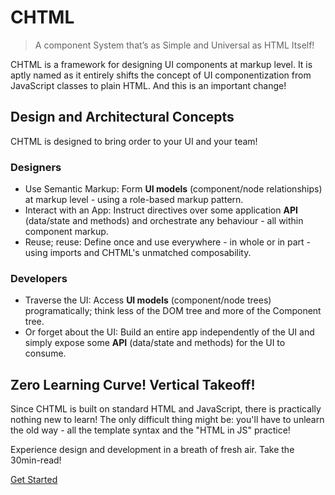 # CHTML

> A component System that’s as Simple and Universal as HTML Itself!

CHTML is a framework for designing UI components at markup level. It is aptly named as it entirely shifts the concept of UI componentization from JavaScript classes to plain HTML. And this is an important change!

## Design and Architectural Concepts

CHTML is designed to bring order to your UI and your team!

### Designers

* Use Semantic Markup: Form **UI models** \(component/node relationships\) at markup level - using a role-based markup pattern.
* Interact with an App: Instruct directives over some application **API** \(data/state and methods\) and orchestrate any behaviour - all within component markup.
* Reuse; reuse: Define once and use everywhere - in whole or in part - using imports and CHTML's unmatched composability.

### Developers

* Traverse the UI: Access **UI models** \(component/node trees\) programatically; think less of the DOM tree and more of the Component tree.
* Or forget about the UI: Build an entire app independently of the UI and simply expose some **API** \(data/state and methods\) for the UI to consume.

## Zero Learning Curve! Vertical Takeoff!

Since CHTML is built on standard HTML and JavaScript, there is practically nothing new to learn! The only difficult thing might be: you'll have to unlearn the old way - all the template syntax and the "HTML in JS" practice!

Experience design and development in a breath of fresh air. Take the 30min-read!

[Get Started](guide/)

